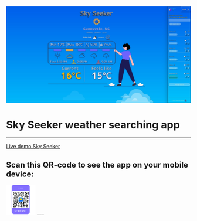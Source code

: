 ![Create your swift notes](./src/assets/images/git-hub-banner.jpg)

# Sky Seeker weather searching app
___

[Live demo Sky Seeker](https://cozy-melba-b117ea.netlify.app)

## Scan this QR-code to see the app on your mobile device:
<img src="./src/assets/images/QR-Code-Sky-Seeker.svg" alt="QR Code" width="80"/>
___